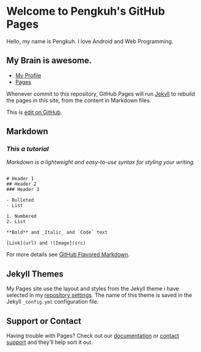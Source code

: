 # Welcome to Pengkuh's GitHub Pages

Hello, my name is Pengkuh. I love Android and Web Programming.

## My Brain is awesome.
 
- [My Profile](https://github.com/pengdst/)
- [Pages](https://pengdst.github.io/)

Whenever commit to this repository, GitHub Pages will run [Jekyll](https://jekyllrb.com/) to rebuild the pages in this site, from the content in Markdown files.

This is [edit on GitHub](https://github.com/pengdst/pengdst.github.io/edit/master/README.md).

## Markdown

### _This a tutorial_

_Markdown is a lightweight and easy-to-use syntax for styling your writing._

```

# Header 1
## Header 2
### Header 3

- Bulleted
- List

1. Numbered
2. List

**Bold** and _Italic_ and `Code` text

[Link](url) and ![Image](src)

```

For more details see [GitHub Flavored Markdown](https://guides.github.com/features/mastering-markdown/).

## Jekyll Themes

My Pages site use the layout and styles from the Jekyll theme i have selected in my [repository settings](https://github.com/pengdst/pengdst.github.io/settings). The name of this theme is saved in the Jekyll `_config.yml` configuration file.

## Support or Contact

Having trouble with Pages? Check out our [documentation](https://help.github.com/categories/github-pages-basics/) or [contact support](https://github.com/contact) and they’ll help sort it out.
